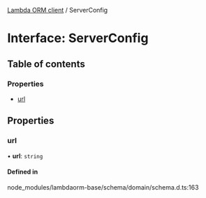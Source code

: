 [Lambda ORM client](../README.md) / ServerConfig

# Interface: ServerConfig

## Table of contents

### Properties

- [url](ServerConfig.md#url)

## Properties

### url

• **url**: `string`

#### Defined in

node_modules/lambdaorm-base/schema/domain/schema.d.ts:163
